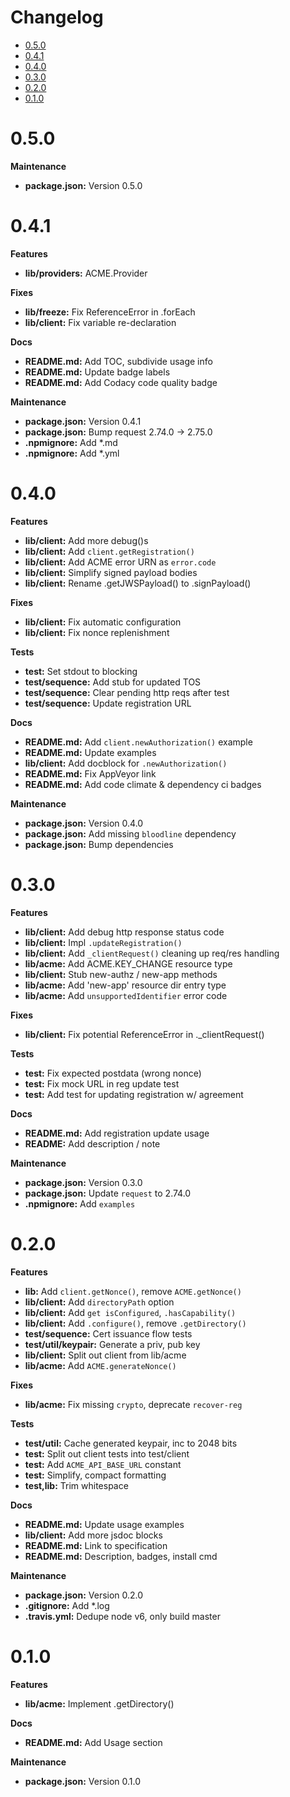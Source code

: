 # Changelog

- [0.5.0](#050)
- [0.4.1](#041)
- [0.4.0](#040)
- [0.3.0](#030)
- [0.2.0](#020)
- [0.1.0](#010)

# 0.5.0

**Maintenance**

- **package.json:** Version 0.5.0



# 0.4.1

**Features**

- **lib/providers:** ACME.Provider

**Fixes**

- **lib/freeze:** Fix ReferenceError in .forEach
- **lib/client:** Fix variable re-declaration

**Docs**

- **README.md:** Add TOC, subdivide usage info
- **README.md:** Update badge labels
- **README.md:** Add Codacy code quality badge

**Maintenance**

- **package.json:** Version 0.4.1
- **package.json:** Bump request 2.74.0 -> 2.75.0
- **.npmignore:** Add *.md
- **.npmignore:** Add *.yml



# 0.4.0

**Features**

- **lib/client:** Add more debug()s
- **lib/client:** Add `client.getRegistration()`
- **lib/client:** Add ACME error URN as `error.code`
- **lib/client:** Simplify signed payload bodies
- **lib/client:** Rename .getJWSPayload() to .signPayload()

**Fixes**

- **lib/client:** Fix automatic configuration
- **lib/client:** Fix nonce replenishment

**Tests**

- **test:** Set stdout to blocking
- **test/sequence:** Add stub for updated TOS
- **test/sequence:** Clear pending http reqs after test
- **test/sequence:** Update registration URL

**Docs**

- **README.md:** Add `client.newAuthorization()` example
- **README.md:** Update examples
- **lib/client:** Add docblock for `.newAuthorization()`
- **README.md:** Fix AppVeyor link
- **README.md:** Add code climate & dependency ci badges

**Maintenance**

- **package.json:** Version 0.4.0
- **package.json:** Add missing `bloodline` dependency
- **package.json:** Bump dependencies



# 0.3.0

**Features**

- **lib/client:** Add debug http response status code
- **lib/client:** Impl `.updateRegistration()`
- **lib/client:** Add `_clientRequest()` cleaning up req/res handling
- **lib/acme:** Add ACME.KEY_CHANGE resource type
- **lib/client:** Stub new-authz / new-app methods
- **lib/acme:** Add 'new-app' resource dir entry type
- **lib/acme:** Add `unsupportedIdentifier` error code

**Fixes**

- **lib/client:** Fix potential ReferenceError in ._clientRequest()

**Tests**

- **test:** Fix expected postdata (wrong nonce)
- **test:** Fix mock URL in reg update test
- **test:** Add test for updating registration w/ agreement

**Docs**

- **README.md:** Add registration update usage
- **README:** Add description / note

**Maintenance**

- **package.json:** Version 0.3.0
- **package.json:** Update `request` to 2.74.0
- **.npmignore:** Add `examples`



# 0.2.0

**Features**

- **lib:** Add `client.getNonce()`, remove `ACME.getNonce()`
- **lib/client:** Add `directoryPath` option
- **lib/client:** Add `get isConfigured`, `.hasCapability()`
- **lib/client:** Add `.configure()`, remove `.getDirectory()`
- **test/sequence:** Cert issuance flow tests
- **test/util/keypair:** Generate a priv, pub key
- **lib/client:** Split out client from lib/acme
- **lib/acme:** Add `ACME.generateNonce()`

**Fixes**

- **lib/acme:** Fix missing `crypto`, deprecate `recover-reg`

**Tests**

- **test/util:** Cache generated keypair, inc to 2048 bits
- **test:** Split out client tests into test/client
- **test:** Add `ACME_API_BASE_URL` constant
- **test:** Simplify, compact formatting
- **test,lib:** Trim whitespace

**Docs**

- **README.md:** Update usage examples
- **lib/client:** Add more jsdoc blocks
- **README.md:** Link to specification
- **README.md:** Description, badges, install cmd

**Maintenance**

- **package.json:** Version 0.2.0
- **.gitignore:** Add *.log
- **.travis.yml:** Dedupe node v6, only build master



# 0.1.0

**Features**

- **lib/acme:** Implement .getDirectory()

**Docs**

- **README.md:** Add Usage section

**Maintenance**

- **package.json:** Version 0.1.0

